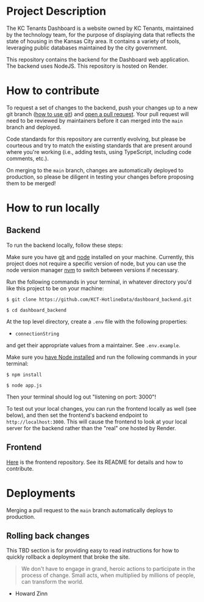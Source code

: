 # Project Description

The KC Tenants Dashboard is a website owned by KC Tenants, maintained by the technology team, for the purpose of displaying data that reflects the state of housing in the Kansas City area. It contains a variety of tools, leveraging public databases maintained by the city government.

This repository contains the backend for the Dashboard web application. The backend uses NodeJS. This repository is hosted on Render.

# How to contribute

To request a set of changes to the backend, push your changes up to a new git branch ([how to use git](https://www.freecodecamp.org/news/learn-the-basics-of-git-in-under-10-minutes-da548267cc91/)) and [open a pull request](https://docs.github.com/en/pull-requests/collaborating-with-pull-requests/proposing-changes-to-your-work-with-pull-requests/creating-a-pull-request?tool=webui). Your pull request will need to be reviewed by maintainers before it can merged into the `main` branch and deployed.

Code standards for this repository are currently evolving, but please be courteous and try to match the existing standards that are present around where you're working (i.e., adding tests, using TypeScript, including code comments, etc.).

On merging to the `main` branch, changes are automatically deployed to production, so please be diligent in testing your changes before proposing them to be merged!

# How to run locally

## Backend

To run the backend locally, follow these steps:

Make sure you have [git](https://git-scm.com/book/en/v2/Getting-Started-Installing-Git) and [node](https://nodejs.org/en/download/package-manager/) installed on your machine. Currently, this project does not require a specific version of node, but you can use the node version manager [nvm](https://github.com/nvm-sh/nvm) to switch between versions if necessary.

Run the following commands in your terminal, in whatever directory you'd like this project to be on your machine:

`$ git clone https://github.com/KCT-HotlineData/dashboard_backend.git`

`$ cd dashboard_backend`

At the top level directory, create a `.env` file with the following properties:

- `connectionString`

and get their appropriate values from a maintainer. See `.env.example`.

Make sure you [have Node installed](https://docs.npmjs.com/downloading-and-installing-node-js-and-npm) and run the following commands in your terminal:

`$ npm install`

`$ node app.js`

Then your terminal should log out "listening on port: 3000"!

To test out your local changes, you can run the frontend locally as well (see below), and then set the frontend's backend endpoint to `http://localhost:3000`. This will cause the frontend to look at your local server for the backend rather than the "real" one hosted by Render.

## Frontend

[Here](https://github.com/KCT-HotlineData/kct_dashboard) is the frontend repository. See its README for details and how to contribute.

# Deployments

Merging a pull request to the `main` branch automatically deploys to production.

## Rolling back changes

This TBD section is for providing easy to read instructions for how to quickly rollback a deployment that broke the site.

> We don't have to engage in grand, heroic actions to participate in the process of change. Small acts, when multiplied by millions of people, can transform the world.

- Howard Zinn
